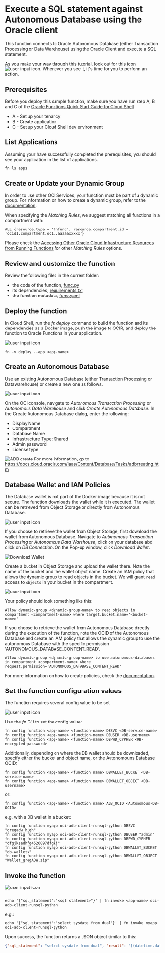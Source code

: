 # Execute a SQL statement against Autonomous Database using the Oracle client
This function connects to Oracle Autonomous Database (either Transaction Processing or Data Warehouse) using the Oracle Client and execute a SQL statement. 

As you make your way through this tutorial, look out for this icon ![user input icon](./images/userinput.png).
Whenever you see it, it's time for you to perform an action.


## Prerequisites
Before you deploy this sample function, make sure you have run step A, B and C of the [Oracle Functions Quick Start Guide for Cloud Shell](https://www.oracle.com/webfolder/technetwork/tutorials/infographics/oci_functions_cloudshell_quickview/functions_quickview_top/functions_quickview/index.html)
* A - Set up your tenancy
* B - Create application
* C - Set up your Cloud Shell dev environment


## List Applications 
Assuming your have successfully completed the prerequisites, you should see your 
application in the list of applications.
```
fn ls apps
```


## Create or Update your Dynamic Group
In order to use other OCI Services, your function must be part of a dynamic group. For information on how to create a dynamic group, refer to the [documentation](https://docs.cloud.oracle.com/iaas/Content/Identity/Tasks/managingdynamicgroups.htm#To).

When specifying the *Matching Rules*, we suggest matching all functions in a compartment with:
```
ALL {resource.type = 'fnfunc', resource.compartment.id = 'ocid1.compartment.oc1..aaaaaxxxxx'}
```
Please check the [Accessing Other Oracle Cloud Infrastructure Resources from Running Functions](https://docs.cloud.oracle.com/en-us/iaas/Content/Functions/Tasks/functionsaccessingociresources.htm) for other *Matching Rules* options.


## Review and customize the function
Review the following files in the current folder:
* the code of the function, [func.py](./func.py)
* its dependencies, [requirements.txt](./requirements.txt)
* the function metadata, [func.yaml](./func.yaml)


## Deploy the function
In Cloud Shell, run the *fn deploy* command to build the function and its dependencies as a Docker image, 
push the image to OCIR, and deploy the function to Oracle Functions in your application.

![user input icon](./images/userinput.png)
```
fn -v deploy --app <app-name>
```


## Create an Autonomous Database
Use an existing Autonomous Database (either Transaction Processing or Datawarehouse) or create a new one as follows.

![user input icon](./images/userinput.png)

On the OCI console, navigate to *Autonomous Transaction Processing* or *Autonomous Data Warehouse* and click *Create Autonomous Database*. In the Create Autonomous Database dialog, enter the following:
- Display Name
- Compartment
- Database Name
- Infrastructure Type: Shared
- Admin password
- License type

![ADB create](./images/ADB-create.png)
For more information, go to https://docs.cloud.oracle.com/iaas/Content/Database/Tasks/adbcreating.htm


## Database Wallet and IAM Policies
The Database wallet is not part of the Docker image because it is not secure. The function downloads the wallet while it is executed.
The wallet can be retrieved from Object Storage or directly from Autonomous Database.

![user input icon](./images/userinput.png)

If you choose to retrieve the wallet from Object Storage, first download the wallet from Autonomous Database. Navigate to *Autonomous Transaction Processing* or *Autonomous Data Warehouse*, click on your database abd click on *DB Connection*. On the Pop-up window, click *Download Wallet*.

![Download Wallet](./images/Download_wallet.png)

Create a bucket in Object Storage and upload the wallet there. Note the name of the bucket and the wallet object name.
Create an IAM policy that allows the dynamic group to read objects in the bucket. We will grant `read` access to `objects` in your bucket in the compartment.

![user input icon](./images/userinput.png)

Your policy should look something like this:
```
Allow dynamic-group <dynamic-group-name> to read objects in compartment <compartment-name> where target.bucket.name='<bucket-name>'
```

If you choose to retrieve the wallet from Autonomous Database directly during the execution of the function, note the OCID of the Autonomous Database and create an IAM policy that allows the dynamic group to use the autonomous Database with the specific permission 'AUTONOMOUS_DATABASE_CONTENT_READ'.
```
Allow dynamic-group <dynamic-group-name> to use autonomous-databases in compartment <compartment-name> where request.permission='AUTONOMOUS_DATABASE_CONTENT_READ'
```

For more information on how to create policies, check the [documentation](https://docs.cloud.oracle.com/iaas/Content/Identity/Concepts/policysyntax.htm).


## Set the function configuration values
The function requires several config value to be set.

![user input icon](./images/userinput.png)

Use the *fn CLI* to set the config value:
```
fn config function <app-name> <function-name> DBSVC <DB-service-name>
fn config function <app-name> <function-name> DBUSER <DB-username>
fn config function <app-name> <function-name> DBPWD_CYPHER <DB-encrypted-password>
```
Additionally, depending on where the DB wallet should be downloaded, specify either the bucket and object name, or the Autonomouns Database OCID:
```
fn config function <app-name> <function name> DBWALLET_BUCKET <DB-service-name>
fn config function <app-name> <function name> DBWALLET_OBJECT <DB-username>
```
or:
```
fn config function <app-name> <function name> ADB_OCID <Autonomous-DB-OCID>
```
e.g. with a DB wallet in a bucket:
```
fn config function myapp oci-adb-client-runsql-python DBSVC "gregadw_high"
fn config function myapp oci-adb-client-runsql-python DBUSER "admin"
fn config function myapp oci-adb-client-runsql-python DBPWD_CYPHER "dfgjksadhfg4526897dfgkj"
fn config function myapp oci-adb-client-runsql-python DBWALLET_BUCKET "db-wallets"
fn config function myapp oci-adb-client-runsql-python DBWALLET_OBJECT "Wallet_gregADW.zip"
```


## Invoke the function
![user input icon](./images/userinput.png)
```

echo '{"sql_statement":"<sql statement>"}' | fn invoke <app-name> oci-adb-client-runsql-python
```
e.g.:
```
echo '{"sql_statement":"select sysdate from dual"}' | fn invoke myapp oci-adb-client-runsql-python
```

Upon success, the function returns a JSON object similar to this:
```json
{"sql_statement": "select sysdate from dual", "result": "[(datetime.datetime(2020, 2, 27, 20, 19, 42),)]"}
```
